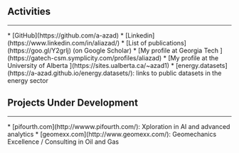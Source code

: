## Activities

  <hr style="height:1px;border:none;color:#333;background-color:#333;" />
  * [GitHub](https://github.com/a-azad)
  * [Linkedin](https://www.linkedin.com/in/aliazad/)
  * [List of publications](https://goo.gl/Y2grlj) (on Google Scholar)
  * [My profile at Georgia Tech ](https://gatech-csm.symplicity.com/profiles/aliazad)
  * [My profile at the University of Alberta ](https://sites.ualberta.ca/~azad1)
  * [energy.datasets](https://a-azad.github.io/energy.datasets/): links to public datasets in the energy sector
  
<br>

## Projects Under Development
  <hr style="height:1px;border:none;color:#333;background-color:#333;" />
  * [pifourth.com](http://wwww.pifourth.com/): Xploration in AI and advanced analytics
  * [geomexx.com](http://www.geomexx.com/): Geomechanics Excellence / Consulting in Oil and Gas

  <br><br>
